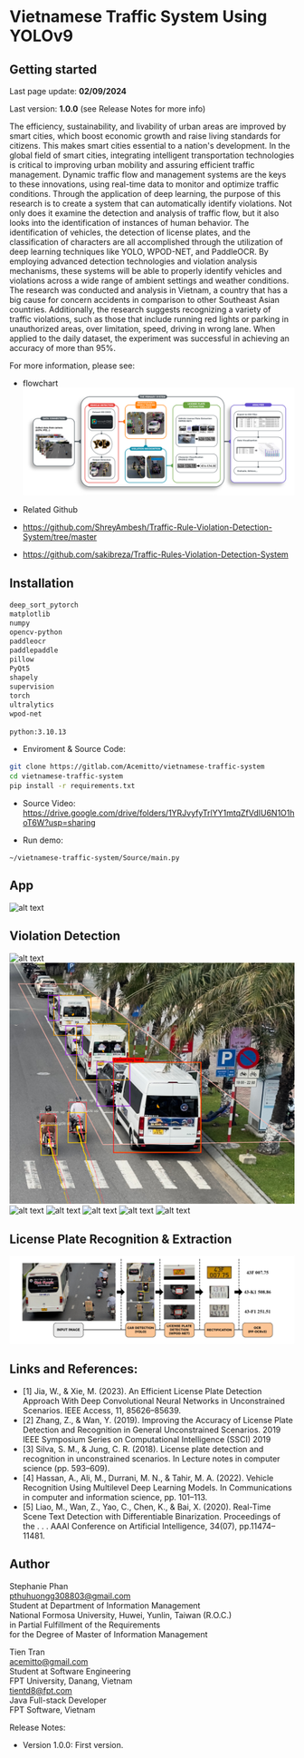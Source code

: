 # Vietnamese Traffic System Using YOLOv9



## Getting started

Last page update: **02/09/2024**

Last version: **1.0.0** (see Release Notes for more info)

The efficiency, sustainability, and livability of urban areas are improved by smart cities, which boost economic growth and raise living standards for citizens. This makes smart cities essential to a nation's development. In the global field of smart cities, integrating intelligent transportation technologies is critical to improving urban mobility and assuring efficient traffic management. Dynamic traffic flow and management systems are the keys to these innovations, using real-time data to monitor and optimize traffic conditions. Through the application of deep learning, the purpose of this research is to create a system that can automatically identify violations. Not only does it examine the detection and analysis of traffic flow, but it also looks into the identification of instances of human behavior.  The identification of vehicles, the detection of license plates, and the classification of characters are all accomplished through the utilization of deep learning techniques like YOLO, WPOD-NET, and PaddleOCR. By employing advanced detection technologies and violation analysis mechanisms, these systems will be able to properly identify vehicles and violations across a wide range of ambient settings and weather conditions. The research was conducted and analysis in Vietnam, a country that has a big cause for concern accidents in comparison to other Southeast Asian countries. Additionally, the research suggests recognizing a variety of traffic violations, such as those that include running red lights or parking in unauthorized areas, over limitation, speed, driving in wrong lane. When applied to the daily dataset, the experiment was successful in achieving an accuracy of more than 95%.

For more information, please see:
* flowchart
![alt text](img/flowchart_no_BG.png "Flowchar")

* Related Github
 * https://github.com/ShreyAmbesh/Traffic-Rule-Violation-Detection-System/tree/master
 * https://github.com/sakibreza/Traffic-Rules-Violation-Detection-System


## Installation

```
deep_sort_pytorch
matplotlib
numpy
opencv-python
paddleocr
paddlepaddle
pillow
PyQt5
shapely
supervision
torch
ultralytics
wpod-net

python:3.10.13
```

* Enviroment & Source Code:
```sh
git clone https://gitlab.com/Acemitto/vietnamese-traffic-system
cd vietnamese-traffic-system
pip install -r requirements.txt
```
* Source Video:
https://drive.google.com/drive/folders/1YRJvyfyTrlYY1mtqZfVdIU6N1O1hoT6W?usp=sharing
  
* Run demo:
```
~/vietnamese-traffic-system/Source/main.py
```

## App
![alt text](img/demo.png "Image")

## Violation Detection
![alt text](img/helmet_image_detection.png "Image")
![alt text](img/illegal_parking_image_detection.png "Image")
![alt text](img/multi_people_image_detection.png "Image")
![alt text](img/over_speed_image_detection.png "Image")
![alt text](img/redlight_image_detection.png "Image")
![alt text](img/wrong_lane_image_detection_2.png "Image")
![alt text](img/wrong_lane_image_detection.png "Image")

## License Plate Recognition & Extraction 
![alt text](img/license_plate.png "Image")

## Links and References:
 * [1] Jia, W., & Xie, M. (2023). An Efficient License Plate Detection Approach With Deep Convolutional Neural Networks in Unconstrained Scenarios. IEEE Access, 11, 85626–85639. 
 * [2]	Zhang, Z., & Wan, Y. (2019). Improving the Accuracy of License Plate Detection and Recognition in General Unconstrained Scenarios. 2019 IEEE Symposium Series on Computational Intelligence (SSCI) 2019
 * [3]	Silva, S. M., & Jung, C. R. (2018). License plate detection and recognition in unconstrained scenarios. In Lecture notes in computer science (pp. 593–609). 
 * [4]	Hassan, A., Ali, M., Durrani, M. N., & Tahir, M. A. (2022). Vehicle Recognition Using Multilevel Deep Learning Models. In Communications in computer and information science, pp. 101–113. 
 * [5]	Liao, M., Wan, Z., Yao, C., Chen, K., & Bai, X. (2020). Real-Time Scene Text Detection with Differentiable Binarization. Proceedings of the . . . AAAI Conference on Artificial Intelligence, 34(07), pp.11474–11481.

## Author

Stephanie Phan<br>
pthuhuongg308803@gmail.com<br>
Student at Department of Information Management<br>
National Formosa University, Huwei, Yunlin, Taiwan (R.O.C.) <br>
in Partial Fulfillment of the Requirements<br>
for the Degree of Master of Information Management<br>


Tien Tran<br>
acemitto@gmail.com<br>
Student at Software Engineering<br>
FPT University, Danang, Vietnam<br>
tientd8@fpt.com<br>
Java Full-stack Developer<br>
FPT Software, Vietnam<br>

Release Notes:
* Version 1.0.0:
First version.

